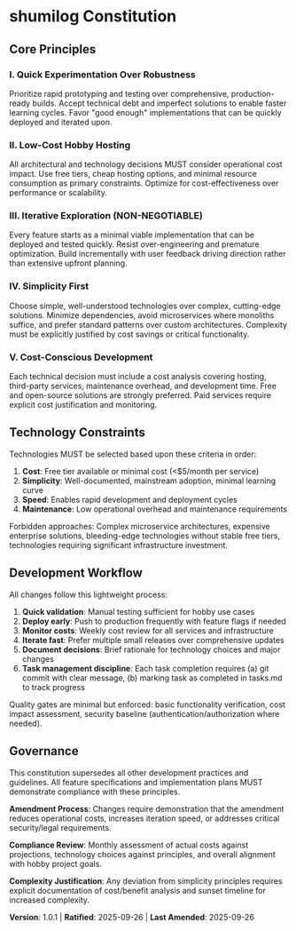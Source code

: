 <!--
Sync Impact Report:
- Version change: 1.0.0 → 1.0.1
- Modified Development Workflow: Added task management and commit discipline rule
- No sections added or removed
- Templates requiring updates: ✅ plan-template.md ✅ spec-template.md ✅ tasks-template.md  
- No deferred placeholders
-->

# shumilog Constitution

## Core Principles

### I. Quick Experimentation Over Robustness
Prioritize rapid prototyping and testing over comprehensive, production-ready builds. Accept technical debt and imperfect solutions to enable faster learning cycles. Favor "good enough" implementations that can be quickly deployed and iterated upon.

### II. Low-Cost Hobby Hosting
All architectural and technology decisions MUST consider operational cost impact. Use free tiers, cheap hosting options, and minimal resource consumption as primary constraints. Optimize for cost-effectiveness over performance or scalability.

### III. Iterative Exploration (NON-NEGOTIABLE)
Every feature starts as a minimal viable implementation that can be deployed and tested quickly. Resist over-engineering and premature optimization. Build incrementally with user feedback driving direction rather than extensive upfront planning.

### IV. Simplicity First
Choose simple, well-understood technologies over complex, cutting-edge solutions. Minimize dependencies, avoid microservices where monoliths suffice, and prefer standard patterns over custom architectures. Complexity must be explicitly justified by cost savings or critical functionality.

### V. Cost-Conscious Development
Each technical decision must include a cost analysis covering hosting, third-party services, maintenance overhead, and development time. Free and open-source solutions are strongly preferred. Paid services require explicit cost justification and monitoring.

## Technology Constraints

Technologies MUST be selected based upon these criteria in order:
1. **Cost**: Free tier available or minimal cost (<$5/month per service)
2. **Simplicity**: Well-documented, mainstream adoption, minimal learning curve
3. **Speed**: Enables rapid development and deployment cycles
4. **Maintenance**: Low operational overhead and maintenance requirements

Forbidden approaches: Complex microservice architectures, expensive enterprise solutions, bleeding-edge technologies without stable free tiers, technologies requiring significant infrastructure investment.

## Development Workflow

All changes follow this lightweight process:
1. **Quick validation**: Manual testing sufficient for hobby use cases
2. **Deploy early**: Push to production frequently with feature flags if needed
3. **Monitor costs**: Weekly cost review for all services and infrastructure
4. **Iterate fast**: Prefer multiple small releases over comprehensive updates
5. **Document decisions**: Brief rationale for technology choices and major changes
6. **Task management discipline**: Each task completion requires (a) git commit with clear message, (b) marking task as completed in tasks.md to track progress

Quality gates are minimal but enforced: basic functionality verification, cost impact assessment, security baseline (authentication/authorization where needed).

## Governance

This constitution supersedes all other development practices and guidelines. All feature specifications and implementation plans MUST demonstrate compliance with these principles.

**Amendment Process**: Changes require demonstration that the amendment reduces operational costs, increases iteration speed, or addresses critical security/legal requirements.

**Compliance Review**: Monthly assessment of actual costs against projections, technology choices against principles, and overall alignment with hobby project goals.

**Complexity Justification**: Any deviation from simplicity principles requires explicit documentation of cost/benefit analysis and sunset timeline for increased complexity.

**Version**: 1.0.1 | **Ratified**: 2025-09-26 | **Last Amended**: 2025-09-26